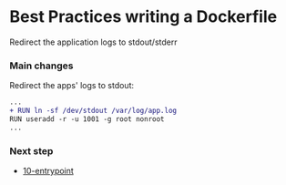 # Best Practices writing a Dockerfile

Redirect the application logs to stdout/stderr 

### Main changes

Redirect the apps' logs to stdout:

```diff
...
+ RUN ln -sf /dev/stdout /var/log/app.log
RUN useradd -r -u 1001 -g root nonroot
...
```

### Next step

- [10-entrypoint](https://github.com/juan131/dockerfile-best-practices/tree/10-entrypoint)
